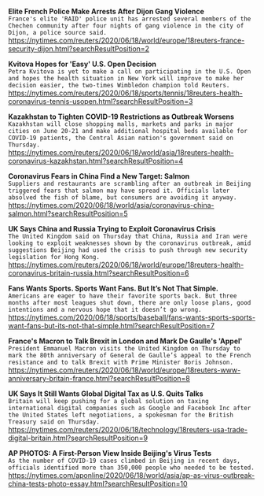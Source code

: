 **Elite French Police Make Arrests After Dijon Gang Violence**\
`France's elite 'RAID' police unit has arrested several members of the Chechen community after four nights of gang violence in the city of Dijon, a police source said.`\
https://nytimes.com/reuters/2020/06/18/world/europe/18reuters-france-security-dijon.html?searchResultPosition=2

**Kvitova Hopes for 'Easy' U.S. Open Decision**\
`Petra Kvitova is yet to make a call on participating in the U.S. Open and hopes the health situation in New York will improve to make her decision easier, the two-times Wimbledon champion told Reuters.`\
https://nytimes.com/reuters/2020/06/18/sports/tennis/18reuters-health-coronavirus-tennis-usopen.html?searchResultPosition=3

**Kazakhstan to Tighten COVID-19 Restrictions as Outbreak Worsens**\
`Kazakhstan will close shopping malls, markets and parks in major cities on June 20-21 and make additional hospital beds available for COVID-19 patients, the Central Asian nation's government said on Thursday.`\
https://nytimes.com/reuters/2020/06/18/world/asia/18reuters-health-coronavirus-kazakhstan.html?searchResultPosition=4

**Coronavirus Fears in China Find a New Target: Salmon**\
`Suppliers and restaurants are scrambling after an outbreak in Beijing triggered fears that salmon may have spread it. Officials later absolved the fish of blame, but consumers are avoiding it anyway.`\
https://nytimes.com/2020/06/18/world/asia/coronavirus-china-salmon.html?searchResultPosition=5

**UK Says China and Russia Trying to Exploit Coronavirus Crisis**\
`The United Kingdom said on Thursday that China, Russia and Iran were looking to exploit weaknesses shown by the coronavirus outbreak, amid suggestions Beijing had used the crisis to push through new security legislation for Hong Kong.`\
https://nytimes.com/reuters/2020/06/18/world/europe/18reuters-health-coronavirus-britain-russia.html?searchResultPosition=6

**Fans Wants Sports. Sports Want Fans. But It’s Not That Simple.**\
`Americans are eager to have their favorite sports back. But three months after most leagues shut down, there are only loose plans, good intentions and a nervous hope that it doesn’t go wrong.`\
https://nytimes.com/2020/06/18/sports/baseball/fans-wants-sports-sports-want-fans-but-its-not-that-simple.html?searchResultPosition=7

**France's Macron to Talk Brexit in London and Mark De Gaulle's 'Appel'**\
`President Emmanuel Macron visits the United Kingdom on Thursday to mark the 80th anniversary of General de Gaulle’s appeal to the French resistance and to talk Brexit with Prime Minister Boris Johnson.`\
https://nytimes.com/reuters/2020/06/18/world/europe/18reuters-www-anniversary-britain-france.html?searchResultPosition=8

**UK Says It Still Wants Global Digital Tax as U.S. Quits Talks**\
`Britain will keep pushing for a global solution on taxing international digital companies such as Google and Facebook Inc after the United States left negotiations, a spokesman for the British Treasury said on Thursday.`\
https://nytimes.com/reuters/2020/06/18/technology/18reuters-usa-trade-digital-britain.html?searchResultPosition=9

**AP PHOTOS: A First-Person View Inside Beijing's Virus Tests**\
`As the number of COVID-19 cases climbed in Beijing in recent days, officials identified more than 350,000 people who needed to be tested. `\
https://nytimes.com/aponline/2020/06/18/world/asia/ap-as-virus-outbreak-china-tests-photo-essay.html?searchResultPosition=10

